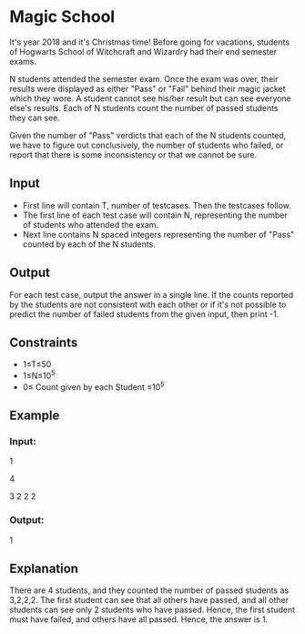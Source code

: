 # Magic School

It's year 2018 and it's Christmas time! Before going for vacations, students of Hogwarts School of Witchcraft and Wizardry had their end semester exams.

N students attended the semester exam. 
Once the exam was over, their results were displayed as either "Pass" or "Fail" behind their magic jacket which they wore. 
A student cannot see his/her result but can see everyone else's results. 
Each of N students count the number of passed students they can see.

Given the number of "Pass" verdicts that each of the N students counted, we have to figure out conclusively, the number of 
students who failed, or report that there is some inconsistency or that we cannot be sure.

## Input

- First line will contain T, number of testcases. Then the testcases follow.
- The first line of each test case will contain N, representing the number of students who attended the exam.
- Next line contains N spaced integers representing the number of "Pass" counted by each of the N students.

## Output

For each test case, output the answer in a single line.
If the counts reported by the students are not consistent with each other or if it's not possible to predict the 
number of failed students from the given input, then print -1.

## Constraints

- 1≤T≤50
- 1≤N≤10<sup>5</sup>
- 0≤ Count given by each Student ≤10<sup>5</sup>

## Example

### Input:

1

4

3 2 2 2

### Output:

1

## Explanation

There are 4 students, and they counted the number of passed students as 3,2,2,2. 
The first student can see that all others have passed, and all other students can see only 2 students who have passed. 
Hence, the first student must have failed, and others have all passed. Hence, the answer is 1.
